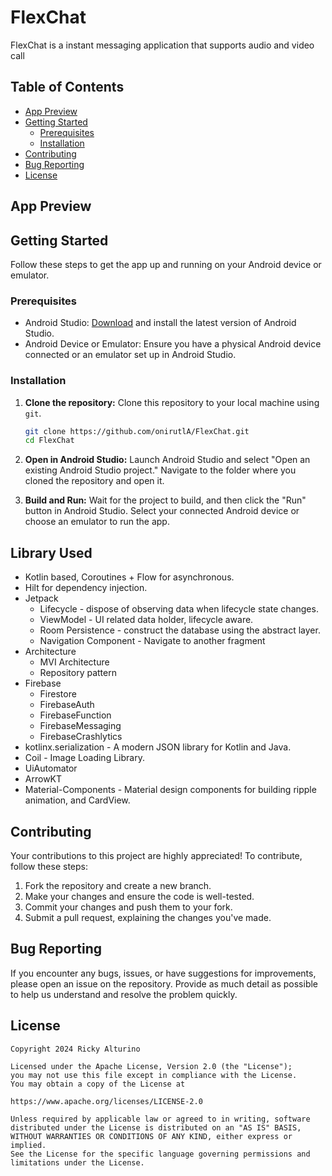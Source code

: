 # FlexChat

FlexChat is a instant messaging application that supports audio and video call

## Table of Contents

- [App Preview](#App-Preview)
- [Getting Started](#Getting-Started)
  - [Prerequisites](#Prerequisites)
  - [Installation](#Installation)
- [Contributing](#Contributing)
- [Bug Reporting](#Bug-Reporting)
- [License](#License)

## App Preview

## Getting Started

Follow these steps to get the app up and running on your Android device or emulator.

### Prerequisites

- Android Studio: [Download](https://developer.android.com/studio) and install the latest version of
  Android Studio.
- Android Device or Emulator: Ensure you have a physical Android device connected or an emulator set
  up in Android Studio.

### Installation

1. **Clone the repository:** Clone this repository to your local machine using `git`.

   ```bash
   git clone https://github.com/onirutlA/FlexChat.git
   cd FlexChat
   ```

2. **Open in Android Studio:** Launch Android Studio and select "Open an existing Android Studio
   project." Navigate to the folder where you cloned the repository and open it.

3. **Build and Run:** Wait for the project to build, and then click the "Run" button in Android
   Studio. Select your connected Android device or choose an emulator to run the app.

## Library Used

- Kotlin based, Coroutines + Flow for asynchronous.
- Hilt for dependency injection.
- Jetpack
  - Lifecycle - dispose of observing data when lifecycle state changes.
  - ViewModel - UI related data holder, lifecycle aware.
  - Room Persistence - construct the database using the abstract layer.
  - Navigation Component - Navigate to another fragment
- Architecture
  - MVI Architecture
  - Repository pattern
- Firebase
  - Firestore
  - FirebaseAuth
  - FirebaseFunction
  - FirebaseMessaging
  - FirebaseCrashlytics
- kotlinx.serialization - A modern JSON library for Kotlin and Java.
- Coil - Image Loading Library.
- UiAutomator
- ArrowKT
- Material-Components - Material design components for building ripple animation, and CardView.

## Contributing

Your contributions to this project are highly appreciated! To contribute, follow these steps:

1. Fork the repository and create a new branch.
2. Make your changes and ensure the code is well-tested.
3. Commit your changes and push them to your fork.
4. Submit a pull request, explaining the changes you've made.

## Bug Reporting

If you encounter any bugs, issues, or have suggestions for improvements, please open an issue on the
repository. Provide as much detail as possible to help us understand and resolve the problem
quickly.

## License

```
Copyright 2024 Ricky Alturino

Licensed under the Apache License, Version 2.0 (the "License");
you may not use this file except in compliance with the License.
You may obtain a copy of the License at

https://www.apache.org/licenses/LICENSE-2.0

Unless required by applicable law or agreed to in writing, software
distributed under the License is distributed on an "AS IS" BASIS,
WITHOUT WARRANTIES OR CONDITIONS OF ANY KIND, either express or implied.
See the License for the specific language governing permissions and
limitations under the License.
```
